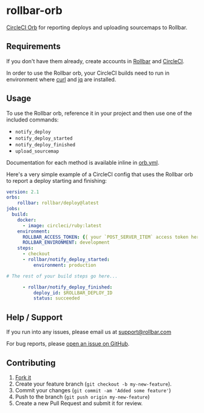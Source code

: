 # rollbar-orb
[CircleCI Orb](https://github.com/CircleCI-Public/config-preview-sdk/tree/master/docs) for reporting deploys and uploading sourcemaps to Rollbar.

## Requirements
If you don't have them already, create accounts in [Rollbar](https://rollbar.com/signup) and [CircleCI](https://circleci.com/signup/).

In order to use the Rollbar orb, your CircleCI builds need to run in environment where [curl](https://curl.haxx.se/) and [jq](https://stedolan.github.io/jq/) are installed.

## Usage

To use the Rollbar orb, reference it in your project and then use one of the included commands:
* `notify_deploy` 
* `notify_deploy_started`
* `notify_deploy_finished`
* `upload_sourcemap` 

Documentation for each method is available inline in [orb.yml](https://github.com/rollbar/rollbar-orb/blob/master/src/rollbar/orb.yml).

Here's a very simple example of a CircleCI config that uses the Rollbar orb to report a deploy starting and finishing:

```yaml
version: 2.1
orbs:
    rollbar: rollbar/deploy@latest
jobs:
  build:
    docker:
      - image: circleci/ruby:latest
    environment:
      ROLLBAR_ACCESS_TOKEN: {{ your `POST_SERVER_ITEM` access token here}}
      ROLLBAR_ENVIRONMENT: development
    steps:
      - checkout
      - rollbar/notify_deploy_started:
          environment: production

# The rest of your build steps go here...

      - rollbar/notify_deploy_finished:
          deploy_id: $ROLLBAR_DEPLOY_ID
          status: succeeded
```

## Help / Support

If you run into any issues, please email us at [support@rollbar.com](mailto:support@rollbar.com)

For bug reports, please [open an issue on GitHub](https://github.com/rollbar/rollbar-orb/issues/new).


## Contributing

1. [Fork it](https://github.com/rollbar/rollbar-orb)
2. Create your feature branch (```git checkout -b my-new-feature```).
3. Commit your changes (```git commit -am 'Added some feature'```)
4. Push to the branch (```git push origin my-new-feature```)
5. Create a new Pull Request and submit it for review.

